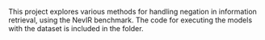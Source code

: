 This project explores various methods for handling negation in information retrieval, using the NevIR benchmark.
The code for executing the models with the dataset is included in the folder.

